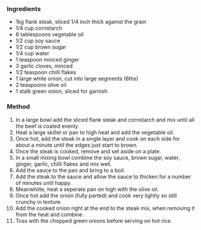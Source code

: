 ### Ingredients

* 1kg flank steak, sliced 1/4 inch thick against the grain
* 1/4 cup cornstarch
* 6 tablespoons vegetable oil
* 1/2 cup soy sauce
* 1/2 cup brown sugar
* 1/4 cup water
* 1 teaspoon minced ginger
* 3 garlic cloves, minced
* 1/2 teaspoon chilli flakes
* 1 large white onion, cut into large segments (6ths)
* 2 teaspoons olive oil
* 1 stalk green onion, sliced for garnish


### Method

1. In a large bowl add the sliced flank steak and cornstarch and mix until all the beef is coated evenly.
1. Heat a large skillet or pan to high heat and add the vegetable oil.
1. Once hot, add the steak in a single layer and cook on each side for about a minute until the edges just start to brown.
1. Once the steak is cooked, remove and set aside on a plate.
1. In a small mixing bowl combine the soy sauce, brown sugar, water, ginger, garlic, chilli flakes and mix well.
1. Add the sauce to the pan and bring to a boil.
1. Add the steak to the sauce and allow the sauce to thicken for a number of minutes until happy.
1. Meanwhilte, heat a seperate pan on high with the olive oil.
1. Once hot add the onion (fully parted) and cook very lightly so still crunchy in texture.
1. Add the cooked onion right at the end to the steak mix, when removing it from the heat and combine.
1. Toss with the chopped green onions before serving on hot rice.
